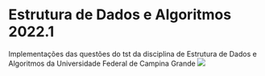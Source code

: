 # Estrutura de Dados e Algoritmos 2022.1

Implementações das questões do tst da disciplina de Estrutura de Dados e Algoritmos da Universidade Federal de Campina Grande <img src="https://emojis.slackmojis.com/emojis/images/1643515345/13637/cat_type.gif?1643515345">
